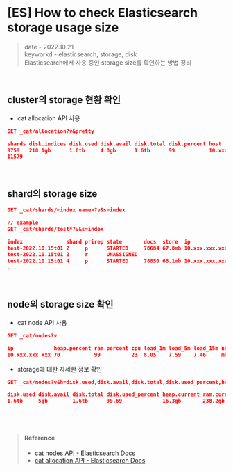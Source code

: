 # [ES] How to check Elasticsearch storage usage size
> date - 2022.10.21  
> keyworkd - elasticsearch, storage, disk  
> Elasticsearch에서 사용 중인 storage size를 확인하는 방법 정리  

<br>

## cluster의 storage 현황 확인
* cat allocation API 사용
```json
GET _cat/allocation?v&pretty

shards disk.indices disk.used disk.avail disk.total disk.percent host           ip             node
9759   218.1gb      1.6tb     4.8gb      1.6tb      99           10.xxx.xxx.xxx 10.xxx.xxx.xxx instance-1
11579                                                                                          UNASSIGNED
```


<br>

## shard의 storage size
```json
GET _cat/shards/<index name>?v&s=index

// example
GET _cat/shards/test*?v&s=index

index              shard prirep state       docs  store  ip             node
test-2022.10.15t01 2     p      STARTED     78684 67.8mb 10.xxx.xxx.xxx instance-1
test-2022.10.15t01 2     r      UNASSIGNED                                                  
test-2022.10.15t01 4     p      STARTED     78850 68.1mb 10.xxx.xxx.xxx instance-1
...
```


<br>

## node의 storage size 확인 
* cat node API 사용
```json
GET _cat/nodes?v

ip             heap.percent ram.percent cpu load_1m load_5m load_15m node.role master name
10.xxx.xxx.xxx 70           99          23  8.05    7.59    7.46     mdi       *      instance-1
```

* storage에 대한 자세한 정보 확인
```json
GET _cat/nodes?v&h=disk.used,disk.avail,disk.total,disk.used_percent,heap.current,ram.current,ram.max,file_desc.current,file_desc.max,cpu,jdk

disk.used disk.avail disk.total disk.used_percent heap.current ram.current ram.max file_desc.current file_desc.max cpu jdk
1.6tb     5gb        1.6tb      99.69             16.3gb       238.2gb     240gb   20336             1048576       20  1.8.0_144
```


<br><br>

> #### Reference
> * [cat nodes API - Elasticsearch Docs](https://www.elastic.co/guide/en/elasticsearch/reference/current/cat-nodes.html)
> * [cat allocation API - Elasticsearch Docs](https://www.elastic.co/guide/en/elasticsearch/reference/current/cat-allocation.html)
